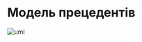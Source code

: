 # Модель прецедентів


![uml](http://www.plantuml.com/plantuml/png/bLRFJlD64B_xALPSlbFIBwQggayGWQXKzLQfueOKcMI1gC6kR8UgLGyGsfG30jGYK54hIda1ooJ53Odp2kDNw9DqThmPhGlRyXr0pkpixy_ixDXhKUo5SN-_vuJTtRrOx4cl8qDdPIVmOn5rlvMhxeUY7VI2S7MxvxM_R7wE_xnT-KwiR3StDpvfDUeDH_gTnKOdxiOzQUvlV5pP3tSmBWuXBQwA8m49p622WK5n3AdwLPoAB_hXWTprAXWVLJ5-XHn6C8OdJ8SvmesB8OmfD4EiAqX9Kwd5yTfn48eb-5bnulBfal0YyMbVHZ6ltK2EC1cjavJYHyhQZ6J8IHUeDe4dX1b01XDAMFUztZS6q50fA2s-ASxK0wLzviSoFEZAhojm8vYYs9dMTOYi0wMZ1ExiTtt7UICsDsGaTd07ANxdz2FPzY8fbkW4MesL3xQRMpxyZboNZ3D4p7E1UdD8yUy1SaoPF3S9IMbpez4Y-7-Zknhz0j9I6nf_P7mb7EKV5sU8z1eMLxCOjgZ4TbTqh0ayB1e4PiXBeHbo_F2_hXIwpTGjxZp1FHE1tXAXZC6SAZP3MgB2h1nZ6M6p07Rp4lgoHhz-ZYOOZDjTGoqJb5aNtLds0x-bBXl30tRaEOm4_NX4PBmLoazv4J3Hnjbe4ONzq7-2pAmkbvzwbZeDCQV0buxBii0r_PXNmEhf3bbIOkIA6IriFmnoOn1O75dQoLeXzxymbotdGDNvdanCzKsvnZGrfd8wfEA8-c9cpYjk0vFGh1wD0qlT-7eIuO2kQAxz9GBcMk2el1h6rCMTARAFhB84_iYL8nvgVn_-KeurjSob9tNlMNHM0HbUFK7ac4RjUu8UfWjrA2o3fyL6c5ewtIBpcC-IHDfEyH9oFK7cfMcOefu_aJU3j5n3qh_AIK67cTWe8TdooxIa-iA0X8-Pf_kwUXb4eXtulcp7tS2F73K9HArV-wwfNr96JrJY-ffLOWuXgv2AAQXgnC2gBcWmRZfM53c4hFAQnel23F9SP-rD7hwLa6k6EZKLuz77RaAzcmAcpOx6OAbinYGrWYybkFO45cH4kQ2qoBtEKOtvFCY7hB-iTe80GHtzTIE-2dez4Q4BkLyNh_YWgJlm6_m1zt0lu0PkOIWmEgt3i0vt-4HZ6flq59zeLZgObQcDDVUj-vO-XxI2DNp63xv_0000)


